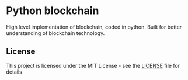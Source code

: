 # Python blockchain
High level implementation of blockchain, coded in python. Built for better understanding of blockchain technology.

## License
This project is licensed under the MIT License - see the [LICENSE](LICENSE) file for details

